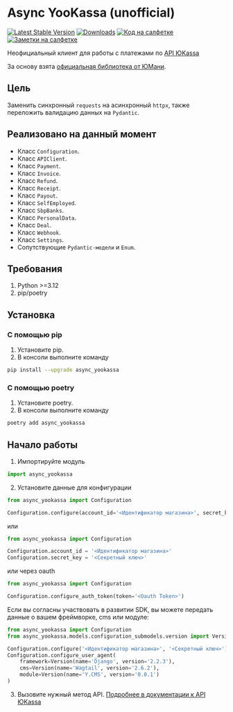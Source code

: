 # Async YooKassa (unofficial)

[![Latest Stable Version](https://img.shields.io/pypi/v/async_yookassa.svg)](https://pypi.org/project/async_yookassa/) [![Downloads](https://img.shields.io/pypi/dm/async_yookassa.svg)](https://pypi.org/project/async_yookassa/) [![Код на салфетке](https://img.shields.io/badge/Telegram-Код_на_салфетке-blue)](https://t.me/press_any_button) [![Заметки на салфетке](https://img.shields.io/badge/Telegram-Заметки_на_салфетке-blue)](https://t.me/writeanynotes) 


Неофициальный клиент для работы с платежами по [API ЮKassa](https://yookassa.ru/developers/api)

За основу взята [официальная библиотека от ЮМани](https://git.yoomoney.ru/projects/SDK/repos/yookassa-sdk-python/browse).  

## Цель
Заменить синхронный `requests` на асинхронный `httpx`, также переложить валидацию данных на `Pydantic`.

## Реализовано на данный момент

* Класс `Configuration`.
* Класс `APIClient`.
* Класс `Payment`.
* Класс `Invoice`.
* Класс `Refund`.
* Класс `Receipt`.
* Класс `Payout`.
* Класс `SelfEmployed`.
* Класс `SbpBanks`.
* Класс `PersonalData`.
* Класс `Deal`.
* Класс `Webhook`.
* Класс `Settings`.
* Сопутствующие `Pydantic-модели` и `Enum`.


## Требования

1. Python >=3.12
2. pip/poetry

## Установка
### C помощью pip

1. Установите pip.
2. В консоли выполните команду
```bash
pip install --upgrade async_yookassa
```
### C помощью poetry

1. Установите poetry.
2. В консоли выполните команду
```bash
poetry add async_yookassa
```

## Начало работы

1. Импортируйте модуль
```python
import async_yookassa
```
2. Установите данные для конфигурации
```python
from async_yookassa import Configuration

Configuration.configure(account_id='<Идентификатор магазина>', secret_key='<Секретный ключ>')
```

или

```python
from async_yookassa import Configuration

Configuration.account_id = '<Идентификатор магазина>'
Configuration.secret_key = '<Секретный ключ>'
```

или через oauth

```python
from async_yookassa import Configuration

Configuration.configure_auth_token(token='<Oauth Token>')
```

Если вы согласны участвовать в развитии SDK, вы можете передать данные о вашем фреймворке, cms или модуле:

```python
from async_yookassa import Configuration
from async_yookassa.models.configuration_submodels.version import Version

Configuration.configure('<Идентификатор магазина>', '<Секретный ключ>')
Configuration.configure_user_agent(
    framework=Version(name='Django', version='2.2.3'),
    cms=Version(name='Wagtail', version='2.6.2'),
    module=Version(name='Y.CMS', version='0.0.1')
)
```

3. Вызовите нужный метод API. [Подробнее в документации к API ЮKassa](https://yookassa.ru/developers/api)
